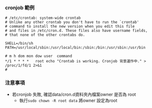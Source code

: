 ### cronjob 範例
```
# /etc/crontab: system-wide crontab
# Unlike any other crontab you don't have to run the `crontab'
# command to install the new version when you edit this file
# and files in /etc/cron.d. These files also have username fields,
# that none of the other crontabs do.

SHELL=/bin/sh
PATH=/usr/local/sbin:/usr/local/bin:/sbin:/bin:/usr/sbin:/usr/bin

# m h dom mon dow user	command
*/1 * * * *   root echo "Crontab is working. Cronjob 背景運作中." > /proc/1/fd/1 2>&1
#
```
### 注意事項
- 若cronjob 失敗, 確認data/cron.d資料夾內檔案owner 是否為 root
  - 執行`sudo chown -R root data` 將owner 設定為root
